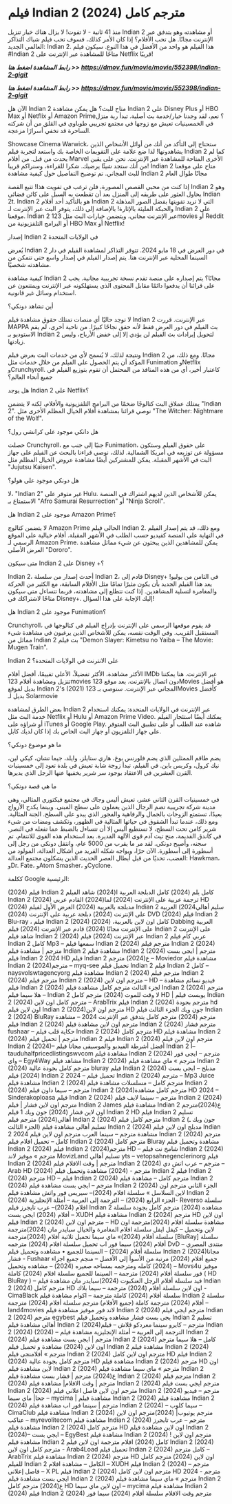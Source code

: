 # فيلم Indian 2 (2024) مترجم كامل

منذ 41 ثانية - لا تفوت! لا يزال هناك خيار تنزيل Indian 2 أو مشاهدته وهو يتدفق عبر الإنترنت مجانًا. هل تحب الأفلام؟ إذا كان الأمر كذلك، فسوف تحب فيلم شباك التذاكر العالمي الجديد: Indian 2. هذا الفيلم هو واحد من الأفضل في هذا النوع. سيكون فيلم #Indian 2 متاحًا للمشاهدة عبر الإنترنت على Netflix قريبًا!

<p><b><I>رابط المشاهدة اضغط هنا >> <a href="https://dmov.fun/movie/movie/552398/indian-2-gigit" rel="nofollow">https://dmov.fun/movie/movie/552398/indian-2-gigit</a></I></b></p>

<p><b><I>رابط المشاهدة اضغط هنا >> <a href="https://dmov.fun/movie/movie/552398/indian-2-gigit" rel="nofollow">https://dmov.fun/movie/movie/552398/indian-2-gigit</a></I></b></p>

الآن هل Indian 2 متاح للبث؟ هل يمكن مشاهدة Indian 2 على Disney Plus أو HBO Max أو Netflix أو Amazon Prime؟ نعم، لقد وجدنا خيار/خدمة بث أصلية. تبدأ ربة منزل في الخمسينيات تعيش مع زوجها في مجتمع تجريبي طوباوي في القلق من أن شركته الساحرة قد تخفي أسرارًا مزعجة.

Showcase Cinema Warwick، ستحتاج إلى التأكد من أنك من أوائل الأشخاص الذين يشاهدونها! لذا ضع علامة على التقويمات الخاصة بك واستعد لتجربة فيلم Indian 2 كما لم يحدث من قبل. من أفلام Marvel الأخرى المتاحة للمشاهدة عبر الإنترنت. نحن على يقين من أنك ستجد شيئًا يرضيك. شكرا للقراءة، وسنراكم قريبا! Indian 2 متاح على موقعنا للبث المجاني. تم توضيح التفاصيل حول كيفية مشاهدة Indian 2 مجانًا طوال العام

إذا كنت من محبي القصص المصورة، فلن ترغب في تفويت هذا! تتبع القصة Indian 2 وهو يحاول العثور على طريقه إلى المنزل بعد أن تقطعت به السبل على كائن فضائي Indian 2t. Indian 2 هو بالتأكيد أحد أفلام Indian 2 التي لا تريد تفويتها بفضل الصور المذهلة والحبكة المليئة بالإثارة! بالإضافة إلى ذلك، يتوفر البث عبر الإنترنت لـ Indian 2 على موقعنا. Indian 2 عبر الإنترنت مجاني، ويتضمن خيارات البث مثل 123movies أو Reddit أو البرامج التلفزيونية من HBO Max أو Netflix!

إصدار Indian 2 في الولايات المتحدة

يُعرض Indian 2 في دور العرض في 18 مايو 2024. تتوفر التذاكر لمشاهدة الفيلم في دار السينما المحلية عبر الإنترنت هنا. يتم إصدار الفيلم في إصدار واسع حتى تتمكن من مشاهدته شخصيًا.

كيفية مشاهدة Indian 2 مجانًا؟ يتم إصداره على منصة تقدم نسخة تجريبية مجانية. يجب على قرائنا أن يدفعوا دائمًا مقابل المحتوى الذي يستهلكونه عبر الإنترنت ويمتنعون عن استخدام وسائل غير قانونية.

أين تشاهد دونكي؟

لا توجد حاليًا أي منصات تمتلك حقوق مشاهدة فيلم Indian 2 عبر الإنترنت. قررت MAPPA بث الفيلم في دور العرض فقط لأنه حقق نجاحًا كبيرًا. من ناحية أخرى، لم يقم الاستوديو بـ Indian 2 لتحويل إيرادات بث الفيلم لن يؤدي إلا إلى خفض الأرباح، وليس زيادتها.

ونتيجة لذلك، لا يُسمح لأي من خدمات البث بعرض فيلم Indian 2 مجانًا. ومع ذلك، من المؤكد أن يتم الحصول على الفيلم من خلال خدمات مثل Funimation وNetflix وCrunchyroll. كاعتبار أخير، أي من هذه المنافذ من المحتمل أن تقوم بتوزيع الفيلم في جميع أنحاء العالم؟

هل يوجد Indian 2 على Netflix؟

يمتلك عملاق البث كتالوجًا ضخمًا من البرامج التلفزيونية والأفلام، لكنه لا يتضمن "Indian 2". نوصي قرائنا بمشاهدة أفلام الخيال المظلم الأخرى مثل "The Witcher: Nightmare of the Wolf".

هل دانكي موجود على كرانشي رول؟

حصلت Crunchyroll، جنبًا إلى جنب مع Funimation، على حقوق الفيلم وستكون مسؤولة عن توزيعه في أمريكا الشمالية. لذلك، نوصي قراءنا بالبحث عن الفيلم على جهاز البث في الأشهر المقبلة. يمكن للمشتركين أيضًا مشاهدة عروض الخيال المظلم مثل "Jujutsu Kaisen".

هل دونكي موجود على هولو؟

لا، "Indian 2" غير متوفر على Hulu. يمكن للأشخاص الذين لديهم اشتراك في المنصة الاستمتاع بـ "Afro Samurai Resurrection" أو "Ninja Scroll".

هل Indian 2 موجود على Amazon Prime؟

لا يتضمن كتالوج Amazon Prime الحالي فيلم Indian 2. ومع ذلك، قد يتم إصدار الفيلم في النهاية على المنصة كفيديو حسب الطلب في الأشهر المقبلة. أفلام خيالية على الموقع الرسمي لـ Amazon Prime. يمكن للمشاهدين الذين يبحثون عن شيء مماثل مشاهدة العرض الأصلي "Dororo".

متى سيكون Indian 2 على Disney +؟

Indian 2، أحدث إصدار من سلسلة Indian 2، قادم إلى Disney+ في الثامن من يوليو! يعد هذا الفيلم الجديد بأن يكون مثيرًا تمامًا مثل الأفلام السابقة، مع الكثير من الحركة والمغامرة لتسلية المشاهدين. إذا كنت تتطلع إلى مشاهدته، فربما تتساءل متى سيكون متاحًا لاشتراكك في Disney+. إليك الإجابة على هذا السؤال!

هل Indian 2 موجود على Funimation؟

Crunchyroll، قد يقوم موقعها الرسمي على الإنترنت بإدراج الفيلم في كتالوجها في المستقبل القريب. وفي الوقت نفسه، يمكن للأشخاص الذين يرغبون في مشاهدة شيء مماثل من Indian 2 بث فيلم "Demon Slayer: Kimetsu no Yaiba – The Movie: Mugen Train".

Indian 2 على الانترنت في الولايات المتحدة؟

الأكثر مشاهدة، الأكثر تفضيلاً، الأعلى تقييمًا، أفضل أفلام IMDb عبر الإنترنت. هنا يمكننا تنزيل ومشاهدة أفلام 123movies دون اتصال بالإنترنت. يعد موقع 123Movies هو أفضل بديل لموقع Indian 2's (2021) المجاني عبر الإنترنت. سنوصي بـ 123Movies كأفضل بديل لـ Solarmovie

بعض الطرق لمشاهدة Indian 2 عبر الإنترنت في الولايات المتحدة: يمكنك استخدام خدمة البث مثل Netflix أو Hulu أو Amazon Prime Video. يمكنك أيضًا استئجار الفيلم أو شراؤه على iTunes أو Google Play. شاهده عند الطلب أو على تطبيق البث المتوفر على جهاز التلفزيون أو جهاز البث الخاص بك إذا كان لديك كابل.

ما هو موضوع دونكي؟

يضم طاقم الممثلين الذي يضم فلورنس بوغ، هاري ستايلز، وايلد، جيما تشان، كيكي لين، نيك كرول، وكريس باين. في الفيلم، تبدأ زوجة شابة تعيش في بلدة تعود إلى خمسينيات القرن العشرين في الاعتقاد بوجود سر شرير يخفيها عنها الرجل الذي يديرها.

ما هي قصة دونكي؟

في خمسينيات القرن الثاني عشر، تعيش أليس وجاك في مجتمع فيكتوري المثالي، وهي مدينة شركة تجريبية تضم الرجال الذين يعملون على سطح المبنى. وبينما يكدح الأزواج بعيدًا، تستمتع الزوجات بالجمال والرفاهية والفجور الذي يبدو على السطح. الجنة المثالية. ومع ذلك، عندما تبدأ الشقوق في حياتها المثالية في الظهور، وتكشف ومضات من شيء شرير كامن تحت السطح، لا تستطيع أليس إلا أن تتساءل بالضبط عما تفعله في النصر. في كاندق القديمة، منح تيث آدم قوى الآلهة القديرة. بعد استخدام هذه القوى للانتقام، تم سجنه، وأصبح دونكي. لقد مر ما يقرب من 5000 عام، وانتقل دونكي من رجل إلى أسطورة إلى أسطورة. الآن حرًا، ويواجه شكله الفريد من أشكال العدالة، المولود من الغضب، تحديًا من قبل أبطال العصر الحديث الذين يشكلون مجتمع العدالة: Hawkman، وDr. Fate، وAtom Smasher، وCyclone.

ككلمة Google الرئيسية:

(2024) فيلم Indian 2 كامل
يلم (2024)  كامل الدبلجة العربية
ا(2024) شاهد الفيلم Indian 2 
(2024) ترجمة عربية على الإنترنت 
(2024)
لما(2024)   القادم  عربي HD
(2024) مدبلجة بالعربية 
(2024) العرض الأول لفيلم Indian 2 
سليم أهالي2024)  العربية على الإنترنت 
(2024)  دبلجة عربية على الإنترنت 
(2024)  DVD
(2024)  فيلم Indian 2 Blu-ray ،
فيلم Indian 2 (2024) كامل اون لاين بالعربية،
(2024) Dabbing العربية على الإنترنت مجانًا
(2024)  قادم عبر الإنترنت 
(2024) فيلم Indian 2 على الإنترنت
شاهد فيلم Indian 2 (2024) عبر الإنترنت 
(2024) فيلم Indian 2 عربي كام 
فيلم Indian 2 كامل Mp3 – سمعها
فيلم Indian 2 (2024) مترجم
فيلم Indian 2 (2024) مترجم | مشاهدة فيلم Indian 2
مشاهدة فيلم Indian 2 (2024) مترجم | ايجي بست
فيلم Indian 2 2024 HD
فيلم Indian 2 ع(2024) مترجم – Moviedor
مشاهدة فيلم Indian 2 (2024)مترجم – myq-see
تحميل فيلم Indian 2 فيلم Indian 2 كامل – naysvolswtagencyorg
مشاهدة فيلم Indian 2 (2024) مترجم
فيلم Indian 2 (2024) مترجم
فيلم Indian 2 (2024) مترجم اون لاين – HD – فيديو نسائم
مشاهدة فيلم Indian 2 (2024) لجزء الثالث مترجم كامل
مشاهدة فيلم Indian 2 (2024) مترجم – هلا سيما
فيلم Indian 2 لا وقت للموت (2024) مترجم كامل HD | يوبست
فيلم Indian 2 (2024) مترجم كامل اون لاين – ArabTrix
فيلم Indian 2 (2024) مترجم بجودة hd اون لاين
فيلم Indian 2 (2024)مترجم اون لاين HD جون ويك الجزء الثالث
فيلم Indian 2 (2024) BluRay مترجم
(2024) مترجم كامل يتدفق عبر الإنترنت 2024 – مشاهدة
فيلم Indian 2 (2024) مترجم اون لاين
مشاهدة فيلم Indian 2 (2024) مترجم فشار fushaar – حكاية قلب
فيلم Indian 2 (2024) مترجم كامل HD
مشاهدة فيلم Indian 2 (2024) مترجم | تحميل فيلم Indian 2
فيلم Indian 2 (2024) مترجم اون لاين
فيلم Indian 2 (2024)– أفضل أشرطة الفيديو والموسيقى مجانا
فيلم Indian 2 أ– tauduhalfpricedlistingswvcom
مشاهدة فيلم Indian 2 (2024) مترجم – ايجى فور واى – Egy4Way
مشاهد فيلم Indian 2 (2024) مترجم » ماي
مشاهدة فيلم Indian 2 (2024) مترجم كامل بجودة عالية bluray
فيلم Indian 2 (2024) مدبلج – ايجي بست
(2024) فيلم Indian 2 2024 – تحميل
فيلم Indian 2 (2024) مترجم – Mp3 Juice
مشاهدة فيلم Indian 2 (2024) مترجم كامل – مسلسلات
مشاهدة فيلم Indian 2 (2024) مترجم – سيما داون
فيلم Indian 2 (2024)مترجم كامل مشاهدة HD 2024 – Sinderakoploasa
فيلم Indian 2 (2024) مترجم – سينما لايف
فيلم Indian 2 (2024) مترجم اون لاين فشار | فيلم Indian 2 James
مشاهدة فيلم Indian 2 ع(2024)مترجم اون لاين فشار
(2024) جون ويك 1 فيلم Indian 2 HD
فيلم Indian 2 تسليم أهالي(2024) مترجم
فيلم Indian 2 (2024) مترجم كامل
فيلم Indian 2 (جون ويك ـ الجزء الثالث) تسليم أهالي
مشاهدة فيلم Indian 2 (2024) مدبلج اون لاين
فيلم Indian 2 2024 مشاهدة مترجم – سينما العرب
مترجم اون لاين فيلم Indian 2 (2024) مترجم كامل – تحميل افلام
فيلم Indian 2 (2024) مترجم كامل Bluray
مشاهدة وتحميل فيلم Indian 2 (2024)
فيلم Indian 2 (2024)مترجم HD – شامخ نت
فيلم Indian 2 (2024) مترجم » موفيز لاند MovizLand
تسليم أهالي  yts – vetopsahnegenclerinorg
فيلم Indian 2 (2024) مترجم | وقت الافلام
فيلم Indian 2 (2024) مترجم – عرب اتش دي – Arab HD
(2024) مترجم - (2024) مشاهدة وتحميل فيلم Indian 2
فيلم Indian 2 (2024) مترجم HD –
فيلم Indian 2 (2024) مترجم كامل – مشاهدة فيلم Indian 2 (2024) مترجم – ايجي بست
مشاهدة فيلم Indian 2 (2024) الجزء الثاني مترجم اون لاين
السلاسل » سلسلة افلام (2024)– سيريس فور واتش
مشاهدة فيلم Indian 2 (2024) الجزء الرابع
(2024) – الترجمة إلى العربية – أمثلة الإنجليزية- Reverso
سلسلة افلام (2024)– عرب تايجرز
فيلم Indian 2 مشاهده (2024) مترجم كامل بجودة
سلسلة أفلام (2024) ايجي بست – XUDH
مشاهدة فيلم Indian 2 (2024) مترجم HD اون لاين
فيلم Indian 2 (2024) مترجم اون لاين – HD 
مشاهدة سلسلة افلام (2024)مترجمة اون لاين وتحميل – كيفل ايفل
سلسلة افلام المغامرة والخيال سبايدر مان (2024)مترجمة 
سلسلة أفلام (2024)» ماي سيما
تحميل ثلاثية أفلام (2024)مترجمة [BluRay]
سلسلة أفلام (2024) سيما فور اب
تحميل سلسلة افلام (2024) مترجمه DvD – منتدى المصري
سلسلة أفلام (2024) – السينما للجميع
• مشاهده وتحميل فيلم Indian 2 (2024)مجانا فشار - Fushaar
جميع أفلام (2024) مرتبة من الأسوأ إلى الأفضل – منجم
جميع اجزاء (2024) كامله ومترجمه بمساحه صغيره
(2024) – مشاهده وتحميل – Movs4u موفيز فور
سلسلة أفلام (2024) مترجمة – السينما للجميع
سلسلة افلام (2024) كاملة ( HD BluRay ) – فيد
سلسلة أفلام الرجل العنكبوت (2024)سبايدر مان
مشاهدة فيلم Indian 2 (2024) مترجم كامل HD اون لاين
سلسلة أفلام (2024) مترجمة – سيما بلاك - CimaBlack
سلسلة أفلام (2024) كاملة مترجمة – اكوام
مشاهدة فيلم Indian 2 سلسلة أفلام (2024) مترجمة كاملة (جميع الأفلام) مترجم
سلسلة أفلام (2024) مترجمة – land4movies لاند فور موفيز
مشاهدة فيلم Indian 2 (2024) مترجم ايجي
فيلم Indian 2 (2024) مترجم egybest يجى بست فشار
مشاهده وتحميل فيلم Indian 2 تسليم أهالي
مشاهدة فيلم Indian 2 (2024)مترجم – كايرو سينما
معردكو قلاش – فيلم Indian 2 (2024) (2024) – الترجمة إلى العربية – أمثلة الإنجليزية
مشاهدة فيلم Indian 2 (2024) مترجم | ايجي بست
مشاهدة فيلم Indian 2 (2024) كامل – هلا سيما
مترجم اون لاين (2024) مشاهدة و تحميل فيلم Indian 2
 مشاهدة فيلم Indian 2 (2024) مترجم » أفلامنجى
فيلم Indian 2 (2024) مترجم اون لاين كامل HD
فيلم Indian 2 (2024) مترجم كامل بجودة عالية HD
مشاهدة فيلم Indian 2 (2024) مترجم HD اون لاين
مشاهدة فيلم Indian 2 (2024) مترجم » ماي سيما
مشاهدة فيلم Indian 2 ع(2024) مترجم | فشار بست
مشاهدة فيلم Indian 2 (2024) مترجم
فيلم Indian 2 (2024) مترجم | وقت الافلام|
مشاهدة فيلم Indian 2 (2024) مترجم ايجي بست
فيلم Indian 2 (2024) مترجم اون لاين فاصل اعلاني
فيلم Indian 2 (2024) مترجم – فيديو جحا|
ماي سيما – mycima | مشاهدة فيلم Indian 2 (2024)
مشاهدة فيلم Indian 2 (2024) مترجم | سينما فور اب
مشاهدة فيلم Indian 2 (2024) – سيما كلوب – CimaClub
مشاهدة فيلم Indian 2 (2024) مترجم يوتيوب|
(2024)مترجم اون لاين عناكب – myrevolitecom
مشاهدة فيلم Indian 2 (2024) مترجم – عرب تايجرز
مشاهدة فيلم Indian 2 (2024) مترجم كامل HD اون لاين
مشاهدة فيلم Indian 2 (2024)– ايجي بست – EgyBest
مشاهدة فيلم Indian 2 (2024) مترجم اون لاين
!مشاهدة فيلم Indian 2 كامل (2024) افلام مترجمة اون لاين
فيلم Indian 2 (2024) مترجم كامل اون لاين - Arab4Load
تحميل فيلم Indian 2 (2024) كامل مترجم – ArabTrix
مشاهدة فيلم Indian 2 (2024) مترجم HD اون لاين
(2024) مترجم كامل للفيلم Indian 2 الكامل – مشاهدة افلام
– XUDH
فيلم Indian 2 (2024) مترجم – فاصل إعلاني – X PL
فيلم Indian 2 (2024) مترجم اون لاين كامل HD 2024 مترجم - ايجي بست
مشاهدة فيلم Indian 2 (2024) مترجم » ماي سيما
مشاهدة فيلم Indian 2 ع(2024) مترجم كامل HD اون لاين
ماي سيما – mycima مشاهدة فيلم Indian 2 (2024)
فيلم Indian 2 (2024) مترجم وقت الافلام
سلسلة أفلام (2024) سيما فور
